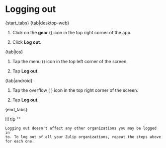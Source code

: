 # Logging out

{start_tabs}
{tab|desktop-web}

1. Click on the **gear** (<i class="fa fa-cog"></i>) icon in the top
right corner of the app.

2. Click **Log out**.

{tab|ios}

1. Tap the menu (<i class="fa fa-reorder"></i>) icon in the top left
corner of the screen.

2. Tap **Log out**.

{tab|android}

1. Tap the overflow ( <i class="fa fa-ellipsis-v"></i> ) icon in
the top right corner of the screen.

2. Tap **Log out**.

{end_tabs}

!!! tip ""

    Logging out doesn't affect any other organizations you may be logged in
    to. To log out of all your Zulip organizations, repeat the steps above
    for each one.
